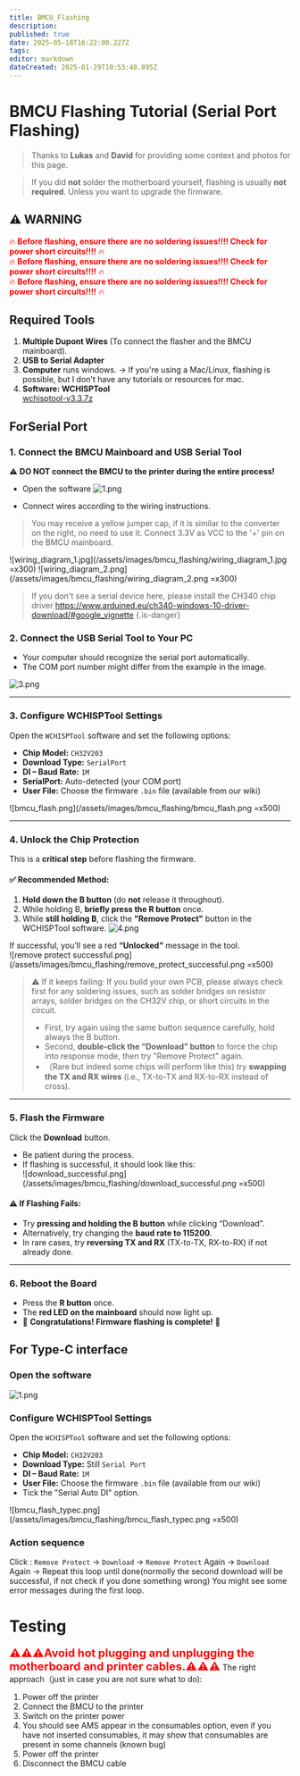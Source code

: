 ```yaml
---
title: BMCU_Flashing
description: 
published: true
date: 2025-05-18T16:22:00.227Z
tags: 
editor: markdown
dateCreated: 2025-01-29T10:53:40.895Z
---
```


# **BMCU Flashing Tutorial (Serial Port Flashing)**

> Thanks to **Lukas** and **David** for providing some context and photos for this page.



> If you did **not** solder the motherboard yourself, flashing is usually **not required**. Unless you want to upgrade the firmware.  


## ⚠️ **WARNING**  
<span style="color:red">🔥 **Before flashing, ensure there are no soldering issues!!!! Check for power short circuits!!!!** 🔥  
🔥 **Before flashing, ensure there are no soldering issues!!!! Check for power short circuits!!!!** 🔥  
🔥 **Before flashing, ensure there are no soldering issues!!!! Check for power short circuits!!!!** 🔥  


## **Required Tools**
1. **Multiple Dupont Wires** (To connect the flasher and the BMCU mainboard).  
2. **USB to Serial Adapter** 
3. **Computer** runs windows.  -> If you're using a Mac/Linux, flashing is possible, but I don't have any tutorials or resources for mac.
4. **Software: WCHISPTool**  
[wchisptool-v3.3.7z](/assets/files/wchisptool-v3.3.7z)

## ForSerial Port 

### 1. **Connect the BMCU Mainboard and USB Serial Tool**

⚠️ **DO NOT connect the BMCU to the printer during the entire process!**  

- Open the software
![1.png](/assets/images/bmcu_flashing/1.png)


- Connect wires according to the wiring instructions.
>You may receive a yellow jumper cap, if it is similar to the converter on the right, no need to use it.
> Connect 3.3V as VCC to the '+' pin on the BMCU mainboard.
  
![wiring_diagram_1.jpg](/assets/images/bmcu_flashing/wiring_diagram_1.jpg =x300)
![wiring_diagram_2.png](/assets/images/bmcu_flashing/wiring_diagram_2.png =x300)
  
> If you don't see a serial device here, please install the CH340 chip driver
> https://www.arduined.eu/ch340-windows-10-driver-download/#google_vignette
{.is-danger}


### 2. **Connect the USB Serial Tool to Your PC**

- Your computer should recognize the serial port automatically.
- The COM port number might differ from the example in the image.  


![3.png](/assets/images/bmcu_flashing/3.png)

---
  
  ### 3. **Configure WCHISPTool Settings**

Open the `WCHISPTool` software and set the following options:

- **Chip Model:** `CH32V203`  
- **Download Type:** `SerialPort`  
- **DI – Baud Rate:** `1M`  
- **SerialPort:** Auto-detected (your COM port)  
- **User File:** Choose the firmware `.bin` file (available from our wiki)  

![bmcu_flash.png](/assets/images/bmcu_flashing/bmcu_flash.png =x500)

---

### 4. **Unlock the Chip Protection**

This is a **critical step** before flashing the firmware.

#### ✅ Recommended Method:


1. **Hold down the B button** (do **not** release it throughout).
2. While holding B, **briefly press the R button** once.
3. While **still holding B**, click the **"Remove Protect"** button in the WCHISPTool software.
![4.png](/assets/images/bmcu_flashing/4.png )

If successful, you’ll see a red **“Unlocked”** message in the tool.  
![remove protect successful.png](/assets/images/bmcu_flashing/remove_protect_successful.png =x500)

> ⚠️ If it keeps failing:
> If you build your own PCB, please always check first for any soldering issues, such as solder bridges on resistor arrays, solder bridges on the CH32V chip, or short circuits in the circuit.
> - First, try again using the same button sequence carefully, hold always the B button.
> - Second, **double-click the “Download” button** to force the chip into response mode, then try "Remove Protect" again.
> - （Rare but indeed some chips will perform like this) try **swapping the TX and RX wires** (i.e., TX-to-TX and RX-to-RX instead of cross).

---



### 5. **Flash the Firmware**

Click the **Download** button.

- Be patient during the process.
- If flashing is successful, it should look like this:  
![download_successful.png](/assets/images/bmcu_flashing/download_successful.png =x500)

#### ⚠️ If Flashing Fails:

- Try **pressing and holding the B button** while clicking “Download”.
- Alternatively, try changing the **baud rate to 115200**.
- In rare cases, try **reversing TX and RX** (TX-to-TX, RX-to-RX) if not already done.

---

### 6. **Reboot the Board**

- Press the **R button** once.
- The **red LED on the mainboard** should now light up.
- 🎉 **Congratulations! Firmware flashing is complete!** 🎉
  
## For Type-C interface
  
### Open the software
![1.png](/assets/images/bmcu_flashing/1.png)
  
### Configure WCHISPTool Settings

Open the `WCHISPTool` software and set the following options:

- **Chip Model:** `CH32V203`  
- **Download Type:** Still `Serial Port`  
- **DI – Baud Rate:** `1M`  
- **User File:** Choose the firmware `.bin` file (available from our wiki)  
- Tick the "Serial Auto DI" option.
  
![bmcu_flash_typec.png](/assets/images/bmcu_flashing/bmcu_flash_typec.png =x500)
  
### Action sequence

  Click : `Remove Protect` -> `Download` -> `Remove Protect` Again -> `Download` Again -> Repeat this loop until done(normolly the second download will be successful, if not check if you done something wrong)
  You might see some error messages during the first loop.
  
# Testing  

<span style="color:red;font-size: 20px"><b> ⚠️⚠️⚠️Avoid hot plugging and unplugging the motherboard and printer cables.⚠️⚠️⚠️</span></b>
The right approach（just in case you are not sure what to do):
1. Power off the printer
1. Connect the BMCU to the printer
1. Switch on the printer power
1. You should see AMS appear in the consumables option, even if you have not inserted consumables, it may show that consumables are present in some channels (known bug)
1. Power off the printer
1. Disconnect the BMCU cable
